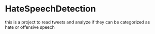 # HateSpeechDetection
this is a project to read tweets and analyze if they can be categorized as hate or offensive speech

